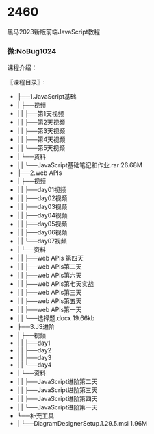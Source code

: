 # 2460
黑马2023新版前端JavaScript教程
### 微:NoBug1024 


课程介绍：

〖课程目录〗:

- ├──1.JavaScript基础  
- |   ├──视频  
- |   |   ├──第1天视频  
- |   |   ├──第2天视频  
- |   |   ├──第3天视频  
- |   |   ├──第4天视频  
- |   |   └──第5天视频  
- |   └──资料  
- |   |   └──JavaScript基础笔记和作业.rar  26.68M
- ├──2.web APIs  
- |   ├──视频  
- |   |   ├──day01视频  
- |   |   ├──day02视频  
- |   |   ├──day03视频  
- |   |   ├──day04视频  
- |   |   ├──day05视频  
- |   |   ├──day06视频  
- |   |   └──day07视频  
- |   └──资料  
- |   |   ├──web APIs 第四天  
- |   |   ├──web APIs第二天  
- |   |   ├──web APIs第六天  
- |   |   ├──web APIs第七天实战  
- |   |   ├──web APIs第三天  
- |   |   ├──web APIs第五天  
- |   |   ├──web APIs第一天  
- |   |   └──选择题.docx  19.66kb
- ├──3.JS进阶  
- |   ├──视频  
- |   |   ├──day1  
- |   |   ├──day2  
- |   |   ├──day3  
- |   |   └──day4  
- |   └──资料  
- |   |   ├──JavaScript进阶第二天  
- |   |   ├──JavaScript进阶第三天  
- |   |   ├──JavaScript进阶第四天  
- |   |   └──JavaScript进阶第一天  
- └──补充工具  
- |   └──DiagramDesignerSetup.1.29.5.msi  1.96M
